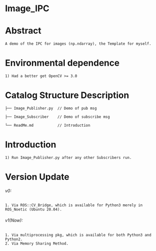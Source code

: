# Image_IPC

# Abstract

    A demo of the IPC for images (np.ndarray), the Template for myself.

# Environmental dependence

    1) Had a better get OpenCV >= 3.0

# Catalog Structure Description

    ├── Image_Publisher.py  // Demo of pub msg
    
    ├── Image_Subscriber    // Demo of subscribe msg

    └── ReadMe.md           // Introduction

# Introduction

    1) Run Image_Publisher.py after any other Subscribers run.

# Version Update

###### v0:

    1. Via ROS::CV_Bridge, which is available for Python3 merely in ROS_Noetic (Ubuntu 20.04). 

###### v1(Now):

    1. Via multiprocessing pkg, which is available for both Python3 and Python2.
    2. Via Memory Sharing Method.